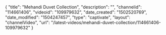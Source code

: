{
    "title": "Mehandi Duvet Collection",
    "description": "",
    "channelid": "114661406",
    "videoid": "109979632",
    "date_created": "1502520769",
    "date_modified": "1504247457",
    "type": "captivate",
    "layout": "channelVideo",
    "url": "\/latest-videos\/mehandi-duvet-collection\/114661406-109979632"
}